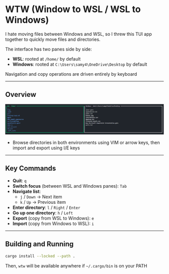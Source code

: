 # WTW (Window to WSL / WSL to Windows)

I hate moving files between Windows and WSL, so I threw this TUI app together to quickly move files and directories.

The interface has two panes side by side:

- **WSL**: rooted at `/home/` by default  
- **Windows**: rooted at `C:\Users\samy4\OneDrive\Desktop` by default  

Navigation and copy operations are driven entirely by keyboard

---

## Overview

![Screenshot](docs/wtw.png)

- Browse directories in both environments using VIM or arrow keys, then import and export using I/E keys

---

## Key Commands

- **Quit**: `q`  
- **Switch focus** (between WSL and Windows panes): `Tab`  
- **Navigate list**:  
  - `j` / `Down` → Next item  
  - `k` / `Up` → Previous item  
- **Enter directory**: `l` / `Right` / `Enter`  
- **Go up one directory**: `h` / `Left`  
- **Export** (copy from WSL to Windows): `e`  
- **Import** (copy from Windows to WSL): `i`  
  
---

## Building and Running

```bash
cargo install --locked --path .
```

Then, `wtw` will be available anywhere if `~/.cargo/bin` is on your PATH
